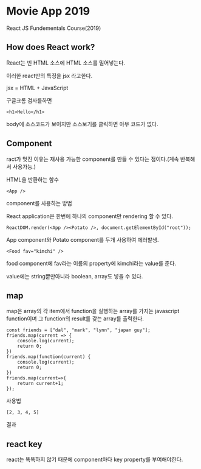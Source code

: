 # Movie App 2019

React JS Fundementals Course(2019)

## How does React work?

React는 빈 HTML 소스에 HTML 소스를 밀어넣는다.

이러한 react만의 특징을 jsx 라고한다.

jsx = HTML + JavaScript

구글크롬 검사를하면

    <h1>Hello</h1>

body에 소스코드가 보이지만 소스보기를 클릭하면 아무 코드가 없다.

## Component

ract가 멋진 이유는 재사용 가능한 component를 만들 수 있다는 점이다.(계속 반복해서 사용가능.)

HTML을 반환하는 함수

    <App />

component를 사용하는 방법

React application은 한번에 하나의 component만 rendering 할 수 있다.

    ReactDOM.render(<App /><Potato />, document.getElementById("root"));

App component와 Potato component를 두개 사용하여 에러발생.

    <Food fav="kimchi" />

food component에 fav라는 이름의 property에 kimchi라는 value를 준다.

value에는 string뿐만아니라 boolean, array도 넣을 수 있다.

## map

map은 array의 각 item에서 function을 실행하는 array를 가지는 javascript function이며 그 function의 result를 갖는 array를 출력한다.

    const friends = ["dal", "mark", "lynn", "japan guy"];
    friends.map(current => {
        console.log(current);
        return 0;
    })
    friends.map(function(current) {
        console.log(current);
        return 0;
    })
    friends.map(current=>{
        return current+1;
    });

사용법

    [2, 3, 4, 5]

결과

## react key

react는 똑똑하지 않기 때문에 component마다 key property를 부여해야한다.

